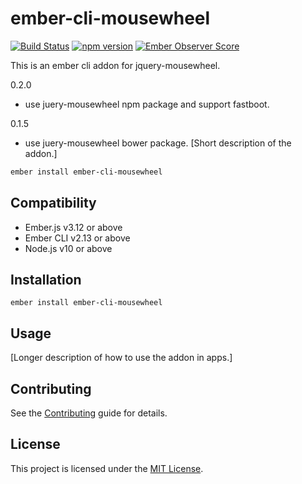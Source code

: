 ember-cli-mousewheel
==============================================================================

[![Build Status](https://travis-ci.org/systembugtj/ember-cli-mousewheel.svg?branch=master)](https://travis-ci.org/systembugtj/ember-cli-mousewheel)
[![npm version](https://badge.fury.io/js/ember-cli-mousewheel.svg)](https://badge.fury.io/js/ember-cli-mousewheel)
[![Ember Observer Score](http://emberobserver.com/badges/ember-cli-mousewheel.svg)](http://emberobserver.com/addons/ember-cli-mousewheel)

This is an ember cli addon for jquery-mousewheel.

0.2.0
* use juery-mousewheel npm package and support fastboot.

0.1.5
* use juery-mousewheel bower package.
[Short description of the addon.]


```bash
ember install ember-cli-mousewheel
```
Compatibility
------------------------------------------------------------------------------

* Ember.js v3.12 or above
* Ember CLI v2.13 or above
* Node.js v10 or above


Installation
------------------------------------------------------------------------------

```
ember install ember-cli-mousewheel
```


Usage
------------------------------------------------------------------------------

[Longer description of how to use the addon in apps.]


Contributing
------------------------------------------------------------------------------

See the [Contributing](CONTRIBUTING.md) guide for details.


License
------------------------------------------------------------------------------

This project is licensed under the [MIT License](LICENSE.md).
